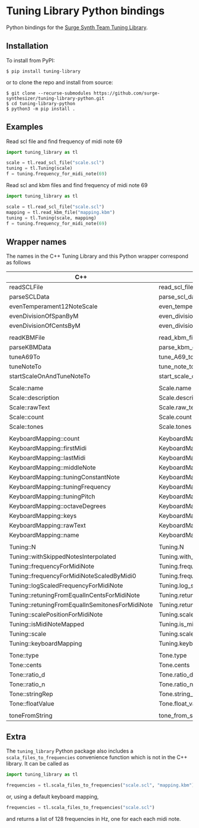 # Tuning Library Python bindings
Python bindings for the [Surge Synth Team Tuning Library](https://github.com/surge-synthesizer/tuning-library).

## Installation

To install from PyPI:
```console
$ pip install tuning-library
```
or to clone the repo and install from source:
```console
$ git clone --recurse-submodules https://github.com/surge-synthesizer/tuning-library-python.git
$ cd tuning-library-python
$ python3 -m pip install .
```

## Examples

Read scl file and find frequency of midi note 69
```python
import tuning_library as tl

scale = tl.read_scl_file("scale.scl")
tuning = tl.Tuning(scale)
f = tuning.frequency_for_midi_note(69)
```

Read scl and kbm files and find frequency of midi note 69
```python
import tuning_library as tl

scale = tl.read_scl_file("scale.scl")
mapping = tl.read_kbm_file("mapping.kbm")
tuning = tl.Tuning(scale, mapping)
f = tuning.frequency_for_midi_note(69)
```

## Wrapper names

The names in the C++ Tuning Library and this Python wrapper correspond as follows

|   C++                                             |   Python                                                  |
| ------------------------------------------------- | --------------------------------------------------------- |
|   readSCLFile                                     |   read_scl_file                                           |
|   parseSCLData                                    |   parse_scl_data                                          |
|   evenTemperament12NoteScale                      |   even_temperament_12_note_scale                          |
|   evenDivisionOfSpanByM                           |   even_division_of_span_by_m                              |
|   evenDivisionOfCentsByM                          |   even_division_of_cents_by_m                             |
|                                                   |                                                           |
|   readKBMFile                                     |   read_kbm_file                                           |
|   parseKBMData                                    |   parse_kbm_data                                          |
|   tuneA69To                                       |   tune_A69_to                                             |
|   tuneNoteTo                                      |   tune_note_to                                            |
|   startScaleOnAndTuneNoteTo                       |   start_scale_on_and_tune_note_to                         |
|                                                   |                                                           |
|   Scale::name                                     |   Scale.name                                              |
|   Scale::description                              |   Scale.description                                       |
|   Scale::rawText                                  |   Scale.raw_text                                          |
|   Scale::count                                    |   Scale.count                                             |
|   Scale::tones                                    |   Scale.tones                                             |
|                                                   |                                                           |
|   KeyboardMapping::count                          |   KeyboardMapping.count                                   |
|   KeyboardMapping::firstMidi                      |   KeyboardMapping.first_midi                              |
|   KeyboardMapping::lastMidi                       |   KeyboardMapping.last_midi                               |
|   KeyboardMapping::middleNote                     |   KeyboardMapping.middle_note                             |
|   KeyboardMapping::tuningConstantNote             |   KeyboardMapping.tuning_constant_note                    |
|   KeyboardMapping::tuningFrequency                |   KeyboardMapping.tuning_frequency                        |
|   KeyboardMapping::tuningPitch                    |   KeyboardMapping.tuning_pitch                            |
|   KeyboardMapping::octaveDegrees                  |   KeyboardMapping.octave_degrees                          |
|   KeyboardMapping::keys                           |   KeyboardMapping.keys                                    |
|   KeyboardMapping::rawText                        |   KeyboardMapping.raw_text                                |
|   KeyboardMapping::name                           |   KeyboardMapping.name                                    |
|                                                   |                                                           |
|   Tuning::N                                       |   Tuning.N                                                |
|   Tuning::withSkippedNotesInterpolated            |   Tuning.with_skipped_notes_interpolated                  |
|   Tuning::frequencyForMidiNote                    |   Tuning.frequency_for_midi_note                          |
|   Tuning::frequencyForMidiNoteScaledByMidi0       |   Tuning.frequency_for_midi_note_scaled_by_midi_0         |
|   Tuning::logScaledFrequencyForMidiNote           |   Tuning.log_scaled_frequency_for_midi_note               |
|   Tuning::retuningFromEqualInCentsForMidiNote     |   Tuning.retuning_from_equal_in_cents_for_midi_note       |
|   Tuning::retuningFromEqualInSemitonesForMidiNote |   Tuning.retuning_from_equal_in_semitones_for_midi_note   |
|   Tuning::scalePositionForMidiNote                |   Tuning.scale_position_for_midi_note                     |
|   Tuning::isMidiNoteMapped                        |   Tuning.is_midi_note_mapped                              |
|   Tuning::scale                                   |   Tuning.scale                                            |
|   Tuning::keyboardMapping                         |   Tuning.keyboard_mapping                                 |
|                                                   |                                                           |
|   Tone::type                                      |   Tone.type                                               |
|   Tone::cents                                     |   Tone.cents                                              |
|   Tone::ratio_d                                   |   Tone.ratio_d                                            |
|   Tone::ratio_n                                   |   Tone.ratio_n                                            |
|   Tone::stringRep                                 |   Tone.string_rep                                         |
|   Tone::floatValue                                |   Tone.float_value                                        |
|                                                   |                                                           |
|   toneFromString                                  |   tone_from_string                                        |

## Extra

The `tuning_library` Python package also includes a
`scala_files_to_frequencies` convenience function which is not in the C++
library.  It can be called as
```python
import tuning_library as tl

frequencies = tl.scala_files_to_frequencies("scale.scl", "mapping.kbm")
```
or, using a default keyboard mapping,
```python
frequencies = tl.scala_files_to_frequencies("scale.scl")
```
and returns a list of 128 frequencies in Hz, one for each each midi note.

